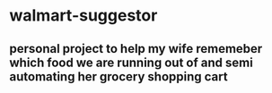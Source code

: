 # walmart-suggestor

## personal project to help my wife rememeber which food we are running out of and semi automating her grocery shopping cart 
